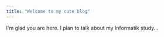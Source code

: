 ```yaml
---
title: "Welcome to my cute blog"
---
```


I'm glad you are here. I plan to talk about my Informatik study...
